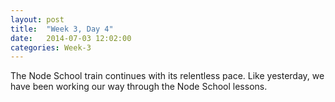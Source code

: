 ```yaml
---
layout: post
title:  "Week 3, Day 4"
date:   2014-07-03 12:02:00
categories: Week-3
---
```


The Node School train continues with its relentless pace. Like yesterday, we have been working our way through the Node School lessons.
